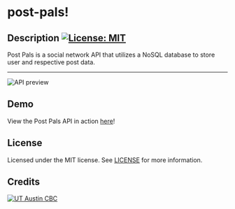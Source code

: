 # post-pals! 

  ## Description [![License: MIT](https://img.shields.io/badge/License-MIT-yellow.svg?style=flat-square)](https://opensource.org/licenses/MIT)
  
  Post Pals is a social network API that utilizes a NoSQL database to store user and respective post data.
  
  ***

  ![API preview](public/images/NOSQL%20demo.gif)

  ## Demo

  View the Post Pals API in action [here](https://drive.google.com/file/d/1HJHkCrY7IZFFexBeObjgi8sd1eaBiQXr/view)!
  
  ## License

  Licensed under the MIT license. See [LICENSE](./LICENSE) for more information.

  ## Credits 
[![UT Austin CBC](https://img.shields.io/badge/-UT%20Austin%20CBC-orange?style=flat-square)](https://techbootcamps.utexas.edu/coding//)

